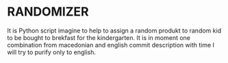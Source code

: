 # RANDOMIZER
It is Python script imagine to help to assign a random produkt to random kid to be bought to brekfast for the kindergarten.
It is in moment one combination from macedonian and english commit description with time I will try to purify only to english.

